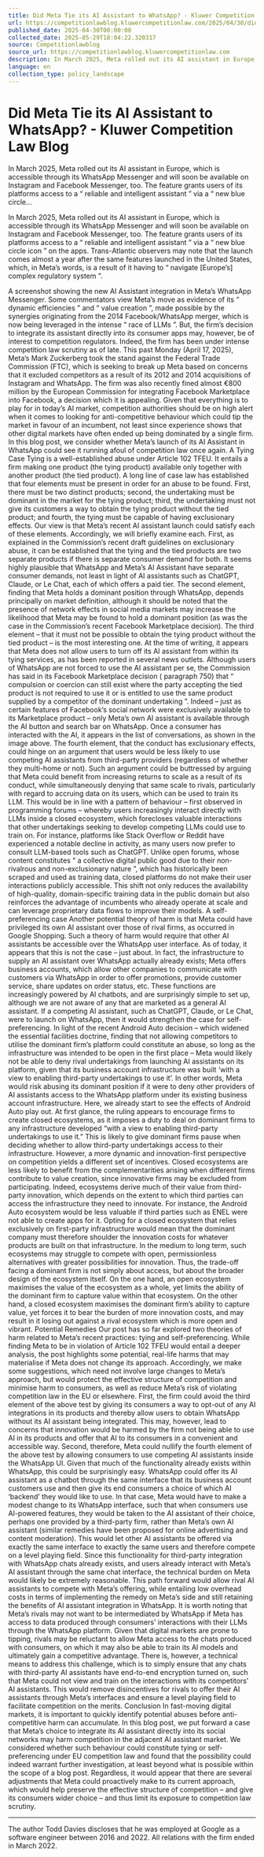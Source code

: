```yaml
---
title: Did Meta Tie its AI Assistant to WhatsApp? - Kluwer Competition Law Blog
url: https://competitionlawblog.kluwercompetitionlaw.com/2025/04/30/did-meta-tie-its-ai-assistant-to-whatsapp/
published_date: 2025-04-30T00:00:00
collected_date: 2025-05-29T18:04:22.320317
source: Competitionlawblog
source_url: https://competitionlawblog.kluwercompetitionlaw.com
description: In March 2025, Meta rolled out its AI assistant in Europe, which is accessible through its WhatsApp Messenger and will soon be available on Instagram and Facebook Messenger, too. The feature grants users of its platforms access to a “ reliable and intelligent assistant ” via a “ new blue circle...
language: en
collection_type: policy_landscape
---
```


# Did Meta Tie its AI Assistant to WhatsApp? - Kluwer Competition Law Blog

In March 2025, Meta rolled out its AI assistant in Europe, which is accessible through its WhatsApp Messenger and will soon be available on Instagram and Facebook Messenger, too. The feature grants users of its platforms access to a “ reliable and intelligent assistant ” via a “ new blue circle...

In March 2025, Meta rolled out its AI assistant in Europe, which is accessible through its WhatsApp Messenger and will soon be available on Instagram and Facebook Messenger, too. The feature grants users of its platforms access to a “ reliable and intelligent assistant ” via a “ new blue circle icon ” on the apps. Trans-Atlantic observers may note that the launch comes almost a year after the same features launched in the United States, which, in Meta’s words, is a result of it having to “ navigate [Europe’s] complex regulatory system ”. 
 
 A screenshot showing the new AI Assistant integration in Meta’s WhatsApp Messenger. 
 Some commentators view Meta’s move as evidence of its “ dynamic efficiencies ” and “ value creation ”, made possible by the synergies originating from the 2014 Facebook/WhatsApp merger, which is now being leveraged in the intense “ race of LLMs ”. But, the firm’s decision to integrate its assistant directly into its consumer apps may, however, be of interest to competition regulators. 
 Indeed, the firm has been under intense competition law scrutiny as of late. This past Monday (April 17, 2025), Meta’s Mark Zuckerberg took the stand against the Federal Trade Commission (FTC), which is seeking to break up Meta based on concerns that it excluded competitors as a result of its 2012 and 2014 acquisitions of Instagram and WhatsApp. The firm was also recently fined almost €800 million by the European Commission for integrating Facebook Marketplace into Facebook, a decision which it is appealing. 
 Given that everything is to play for in today’s AI market, competition authorities should be on high alert when it comes to looking for anti-competitive behaviour which could tip the market in favour of an incumbent, not least since experience shows that other digital markets have often ended up being dominated by a single firm. In this blog post, we consider whether Meta’s launch of its AI Assistant in WhatsApp could see it running afoul of competition law once again. 
 A Tying Case 
 Tying is a well-established abuse under Article 102 TFEU. It entails a firm making one product (the tying product) available only together with another product (the tied product). A long line of case law has established that four elements must be present in order for an abuse to be found. First, there must be two distinct products; second, the undertaking must be dominant in the market for the tying product; third, the undertaking must not give its customers a way to obtain the tying product without the tied product; and fourth, the tying must be capable of having exclusionary effects. Our view is that Meta’s recent AI assistant launch could satisfy each of these elements. Accordingly, we will briefly examine each. 
 First, as explained in the Commission’s recent draft guidelines on exclusionary abuse, it can be established that the tying and the tied products are two separate products if there is separate consumer demand for both. It seems highly plausible that WhatsApp and Meta’s AI Assistant have separate consumer demands, not least in light of AI assistants such as ChatGPT, Claude, or Le Chat, each of which offers a paid tier. 
 The second element, finding that Meta holds a dominant position through WhatsApp, depends principally on market definition, although it should be noted that the presence of network effects in social media markets may increase the likelihood that Meta may be found to hold a dominant position (as was the case in the Commission’s recent Facebook Marketplace decision). 
 The third element – that it must not be possible to obtain the tying product without the tied product – is the most interesting one. At the time of writing, it appears that Meta does not allow users to turn off its AI assistant from within its tying services, as has been reported in several news outlets. Although users of WhatsApp are not forced to use the AI assistant per se, the Commission has said in its Facebook Marketplace decision ( paragraph 750) that “ compulsion or coercion can still exist where the party accepting the tied product is not required to use it or is entitled to use the same product supplied by a competitor of the dominant undertaking ”. Indeed – just as certain features of Facebook’s social network were exclusively available to its Marketplace product – only Meta’s own AI assistant is available through the AI button and search bar on WhatsApp. Once a consumer has interacted with the AI, it appears in the list of conversations, as shown in the image above. 
 The fourth element, that the conduct has exclusionary effects, could hinge on an argument that users would be less likely to use competing AI assistants from third-party providers (regardless of whether they multi-home or not). Such an argument could be buttressed by arguing that Meta could benefit from increasing returns to scale as a result of its conduct, while simultaneously denying that same scale to rivals, particularly with regard to accruing data on its users, which can be used to train its LLM. 
 This would be in line with a pattern of behaviour – first observed in programming forums – whereby users increasingly interact directly with LLMs inside a closed ecosystem, which forecloses valuable interactions that other undertakings seeking to develop competing LLMs could use to train on. For instance, platforms like Stack Overflow or Reddit have experienced a notable decline in activity, as many users now prefer to consult LLM-based tools such as ChatGPT. Unlike open forums, whose content constitutes “ a collective digital public good due to their non-rivalrous and non-exclusionary nature ”, which has historically been scraped and used as training data, closed platforms do not make their user interactions publicly accessible. This shift not only reduces the availability of high-quality, domain-specific training data in the public domain but also reinforces the advantage of incumbents who already operate at scale and can leverage proprietary data flows to improve their models. 
 A self-preferencing case 
 Another potential theory of harm is that Meta could have privileged its own AI assistant over those of rival firms, as occurred in Google Shopping. Such a theory of harm would require that other AI assistants be accessible over the WhatsApp user interface. As of today, it appears that this is not the case – just about. In fact, the infrastructure to supply an AI assistant over WhatsApp actually already exists; Meta offers business accounts, which allow other companies to communicate with customers via WhatsApp in order to offer promotions, provide customer service, share updates on order status, etc. These functions are increasingly powered by AI chatbots, and are surprisingly simple to set up, although we are not aware of any that are marketed as a general AI assistant. 
 If a competing AI assistant, such as ChatGPT, Claude, or Le Chat, were to launch on WhatsApp, then it would strengthen the case for self-preferencing. In light of the recent Android Auto decision – which widened the essential facilities doctrine, finding that not allowing competitors to utilise the dominant firm’s platform could constitute an abuse, so long as the infrastructure was intended to be open in the first place – Meta would likely not be able to deny rival undertakings from launching AI assistants on its platform, given that its business account infrastructure was built ‘with a view to enabling third-party undertakings to use it’. In other words, Meta would risk abusing its dominant position if it were to deny other providers of AI assistants access to the WhatsApp platform under its existing business account infrastructure. 
 Here, we already start to see the effects of Android Auto play out. At first glance, the ruling appears to encourage firms to create closed ecosystems, as it imposes a duty to deal on dominant firms to any infrastructure developed “with a view to enabling third-party undertakings to use it.” This is likely to give dominant firms pause when deciding whether to allow third-party undertakings access to their infrastructure. 
 However, a more dynamic and innovation-first perspective on competition yields a different set of incentives. Closed ecosystems are less likely to benefit from the complementarities arising when different firms contribute to value creation, since innovative firms may be excluded from participating. Indeed, ecosystems derive much of their value from third-party innovation, which depends on the extent to which third parties can access the infrastructure they need to innovate. For instance, the Android Auto ecosystem would be less valuable if third parties such as ENEL were not able to create apps for it. Opting for a closed ecosystem that relies exclusively on first-party infrastructure would mean that the dominant company must therefore shoulder the innovation costs for whatever products are built on that infrastructure. In the medium to long term, such ecosystems may struggle to compete with open, permissionless alternatives with greater possibilities for innovation. 
 Thus, the trade-off facing a dominant firm is not simply about access, but about the broader design of the ecosystem itself. On the one hand, an open ecosystem maximises the value of the ecosystem as a whole, yet limits the ability of the dominant firm to capture value within that ecosystem. On the other hand, a closed ecosystem maximises the dominant firm’s ability to capture value, yet forces it to bear the burden of more innovation costs, and may result in it losing out against a rival ecosystem which is more open and vibrant. 
 Potential Remedies 
 Our post has so far explored two theories of harm related to Meta’s recent practices: tying and self-preferencing. While finding Meta to be in violation of Article 102 TFEU would entail a deeper analysis, the post highlights some potential, real-life harms that may materialise if Meta does not change its approach. Accordingly, we make some suggestions, which need not involve large changes to Meta’s approach, but would protect the effective structure of competition and minimise harm to consumers, as well as reduce Meta’s risk of violating competition law in the EU or elsewhere. 
 First, the firm could avoid the third element of the above test by giving its consumers a way to opt-out of any AI integrations in its products and thereby allow users to obtain WhatsApp without its AI assistant being integrated. This may, however, lead to concerns that innovation would be harmed by the firm not being able to use AI in its products and offer that AI to its consumers in a convenient and accessible way. 
 Second, therefore, Meta could nullify the fourth element of the above test by allowing consumers to use competing AI assistants inside the WhatsApp UI. Given that much of the functionality already exists within WhatsApp, this could be surprisingly easy. WhatsApp could offer its AI assistant as a chatbot through the same interface that its business account customers use and then give its end consumers a choice of which AI ‘backend’ they would like to use. In that case, Meta would have to make a modest change to its WhatsApp interface, such that when consumers use AI-powered features, they would be taken to the AI assistant of their choice, perhaps one provided by a third-party firm, rather than Meta’s own AI assistant (similar remedies have been proposed for online advertising and content moderation). 
 This would let other AI assistants be offered via exactly the same interface to exactly the same users and therefore compete on a level playing field. Since this functionality for third-party integration with WhatsApp chats already exists, and users already interact with Meta’s AI assistant through the same chat interface, the technical burden on Meta would likely be extremely reasonable. This path forward would allow rival AI assistants to compete with Meta’s offering, while entailing low overhead costs in terms of implementing the remedy on Meta’s side and still retaining the benefits of AI assistant integration in WhatsApp. 
 It is worth noting that Meta’s rivals may not want to be intermediated by WhatsApp if Meta has access to data produced through consumers’ interactions with their LLMs through the WhatsApp platform. Given that digital markets are prone to tipping, rivals may be reluctant to allow Meta access to the chats produced with consumers, on which it may also be able to train its AI models and ultimately gain a competitive advantage. There is, however, a technical means to address this challenge, which is to simply ensure that any chats with third-party AI assistants have end-to-end encryption turned on, such that Meta could not view and train on the interactions with its competitors’ AI assistants. This would remove disincentives for rivals to offer their AI assistants through Meta’s interfaces and ensure a level playing field to facilitate competition on the merits. 
 Conclusion 
 In fast-moving digital markets, it is important to quickly identify potential abuses before anti-competitive harm can accumulate. In this blog post, we put forward a case that Meta’s choice to integrate its AI assistant directly into its social networks may harm competition in the adjacent AI assistant market. We considered whether such behaviour could constitute tying or self-preferencing under EU competition law and found that the possibility could indeed warrant further investigation, at least beyond what is possible within the scope of a blog post. Regardless, it would appear that there are several adjustments that Meta could proactively make to its current approach, which would help preserve the effective structure of competition – and give its consumers wider choice – and thus limit its exposure to competition law scrutiny. 
 ____________________________ 
 The author Todd Davies discloses that he was employed at Google as a software engineer between 2016 and 2022. All relations with the firm ended in March 2022.